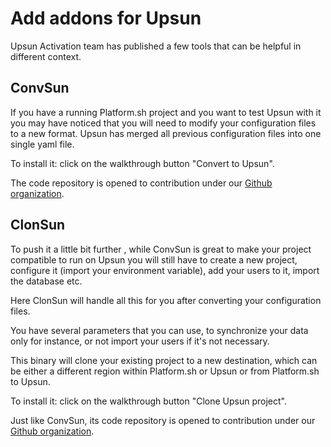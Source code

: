 # Add addons for Upsun

Upsun Activation team has published a few tools that can be helpful in different context.

## ConvSun

If you have a running Platform.sh project and you want to test Upsun with it you may have noticed that you will need to modify your configuration files to a new format.
Upsun has merged all previous configuration files into one single yaml file.

To install it: click on the walkthrough button "Convert to Upsun".

The code repository is opened to contribution under our [Github organization](https://github.com/upsun/convsun).

## ClonSun

To push it a little bit further
, while ConvSun is great to make your project compatible to run on Upsun you 
will still have to create a new project, 
configure it (import your environment variable), add your users to it, import the database etc.

Here ClonSun will handle all this for you after converting your configuration files.

You have several parameters that you can use, to synchronize your data only for instance, or not import your users if it's not necessary.

This binary will clone your existing project to a new destination, which can be either a different region within Platform.sh or Upsun or from Platform.sh to Upsun. 

To install it: click on the walkthrough button "Clone Upsun project".

Just like ConvSun, its code repository is opened to contribution under our [Github organization](https://github.com/upsun/convsun).
